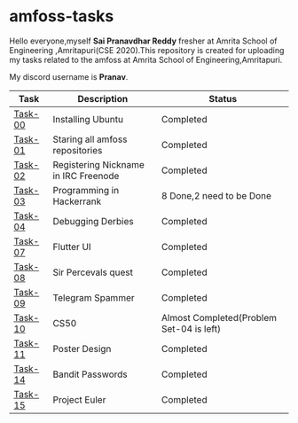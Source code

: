 # amfoss-tasks
Hello everyone,myself **Sai Pranavdhar Reddy** fresher at Amrita School of Engineering ,Amritapuri(CSE 2020).This repository is created for uploading my tasks related to the amfoss at Amrita School of Engineering,Amritapuri.

My discord username is **Pranav**.

| Task | Description | Status|
| ---  | ---         | ---   |
| [Task-00](https://github.com/nspr2002/amfoss-tasks/tree/main/task-00) | Installing Ubuntu | Completed |
| [Task-01](https://github.com/nspr2002/amfoss-tasks/tree/main/task-01) | Staring all amfoss repositories | Completed |
| [Task-02](https://github.com/nspr2002/amfoss-tasks/tree/main/task-02) | Registering Nickname in IRC Freenode | Completed |
| [Task-03](https://github.com/nspr2002/amfoss-tasks/tree/main/task-03) | Programming in Hackerrank | 8 Done,2 need to be Done |
| [Task-04](https://github.com/nspr2002/amfoss-tasks/tree/main/task-04) | Debugging Derbies | Completed |
| [Task-07](https://github.com/nspr2002/amfoss-tasks/tree/main/task-07) | Flutter UI | Completed |
| [Task-08](https://github.com/nspr2002/amfoss-tasks/tree/main/task-08) | Sir Percevals quest | Completed |
| [Task-09](https://github.com/nspr2002/amfoss-tasks/tree/main/task-09) | Telegram Spammer | Completed |
| [Task-10](https://github.com/nspr2002/amfoss-tasks/tree/main/task-10) | CS50 | Almost Completed(Problem Set-04 is left) |
| [Task-11](https://github.com/nspr2002/amfoss-tasks/tree/main/task-11) | Poster Design | Completed |
| [Task-14](https://github.com/nspr2002/amfoss-tasks/tree/main/task-14) | Bandit Passwords | Completed |
| [Task-15](https://github.com/nspr2002/amfoss-tasks/tree/main/task-15) | Project Euler | Completed |

